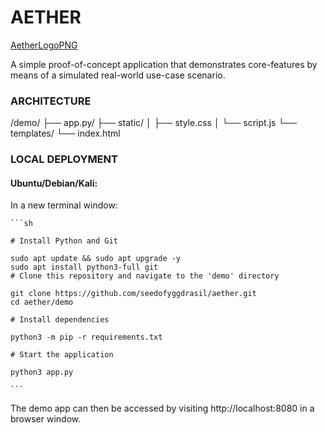 # AETHER
[AetherLogoPNG](aether-logo-stylized-png.png)

A simple proof-of-concept application that demonstrates core-features by means of a simulated real-world use-case scenario.

### ARCHITECTURE
/demo/
├── app.py/
├── static/
│   ├── style.css
│   └── script.js
└── templates/
    └── index.html

### LOCAL DEPLOYMENT

#### **Ubuntu/Debian/Kali**:
In a new terminal window:

    ```sh

    # Install Python and Git
    
    sudo apt update && sudo apt upgrade -y
    sudo apt install python3-full git
    # Clone this repository and navigate to the 'demo' directory    
    
    git clone https://github.com/seedofyggdrasil/aether.git
    cd aether/demo

    # Install dependencies

    python3 -m pip -r requirements.txt

    # Start the application

    python3 app.py

    ```

The demo app can then be accessed by visiting http://localhost:8080 in a browser window. 
